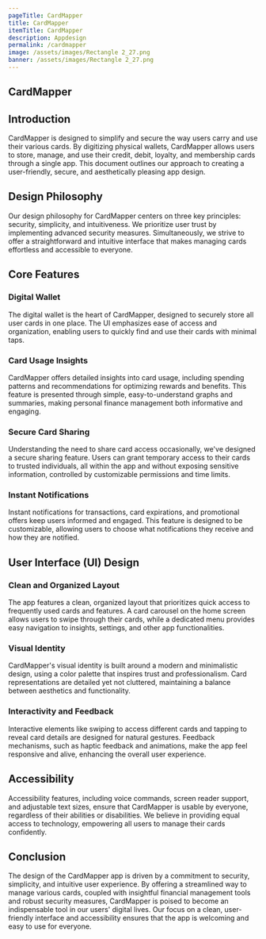```yaml
---
pageTitle: CardMapper
title: CardMapper
itemTitle: CardMapper
description: Appdesign
permalink: /cardmapper
image: /assets/images/Rectangle 2_27.png
banner: /assets/images/Rectangle 2_27.png
---
```


## CardMapper

## Introduction

CardMapper is designed to simplify and secure the way users carry and use their various cards. By digitizing physical wallets, CardMapper allows users to store, manage, and use their credit, debit, loyalty, and membership cards through a single app. This document outlines our approach to creating a user-friendly, secure, and aesthetically pleasing app design.

## Design Philosophy

Our design philosophy for CardMapper centers on three key principles: security, simplicity, and intuitiveness. We prioritize user trust by implementing advanced security measures. Simultaneously, we strive to offer a straightforward and intuitive interface that makes managing cards effortless and accessible to everyone.

## Core Features

### Digital Wallet

The digital wallet is the heart of CardMapper, designed to securely store all user cards in one place. The UI emphasizes ease of access and organization, enabling users to quickly find and use their cards with minimal taps.

### Card Usage Insights

CardMapper offers detailed insights into card usage, including spending patterns and recommendations for optimizing rewards and benefits. This feature is presented through simple, easy-to-understand graphs and summaries, making personal finance management both informative and engaging.

### Secure Card Sharing

Understanding the need to share card access occasionally, we've designed a secure sharing feature. Users can grant temporary access to their cards to trusted individuals, all within the app and without exposing sensitive information, controlled by customizable permissions and time limits.

### Instant Notifications

Instant notifications for transactions, card expirations, and promotional offers keep users informed and engaged. This feature is designed to be customizable, allowing users to choose what notifications they receive and how they are notified.

## User Interface (UI) Design

### Clean and Organized Layout

The app features a clean, organized layout that prioritizes quick access to frequently used cards and features. A card carousel on the home screen allows users to swipe through their cards, while a dedicated menu provides easy navigation to insights, settings, and other app functionalities.

### Visual Identity

CardMapper's visual identity is built around a modern and minimalistic design, using a color palette that inspires trust and professionalism. Card representations are detailed yet not cluttered, maintaining a balance between aesthetics and functionality.

### Interactivity and Feedback

Interactive elements like swiping to access different cards and tapping to reveal card details are designed for natural gestures. Feedback mechanisms, such as haptic feedback and animations, make the app feel responsive and alive, enhancing the overall user experience.

## Accessibility

Accessibility features, including voice commands, screen reader support, and adjustable text sizes, ensure that CardMapper is usable by everyone, regardless of their abilities or disabilities. We believe in providing equal access to technology, empowering all users to manage their cards confidently.

## Conclusion

The design of the CardMapper app is driven by a commitment to security, simplicity, and intuitive user experience. By offering a streamlined way to manage various cards, coupled with insightful financial management tools and robust security measures, CardMapper is poised to become an indispensable tool in our users' digital lives. Our focus on a clean, user-friendly interface and accessibility ensures that the app is welcoming and easy to use for everyone.
